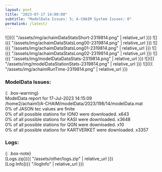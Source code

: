 ```yaml
---
layout: post
title: "2023-07-17 14:00:00"
subtitle: "ModelData Issues: 5; A-CHAIM System Issues: 0"
permalink: /latest/
---
```


![]({{ "/assets/img/achaimDataStatsShort-2319814.png" | relative_url }})
![]({{ "/assets/img/achaimDataStatsLong00-2319814.png" | relative_url }})
![]({{ "/assets/img/achaimDataStatsLong01-2319814.png" | relative_url }})
![]({{ "/assets/img/achaimDataStatsLong02-2319814.png" | relative_url }})
![]({{ "/assets/img/modelDataDataStats-2319814.png" | relative_url }})
![]({{ "/assets/img/modelDataStationStats-2319814.png" | relative_url }})
![]({{ "/assets/img/achaimRunTime-2319814.png" | relative_url }})


### ModelData Issues:  
  
{: .box-warning}  
 ModelData report for 17-Jul-2023 14:15:09   
 /home2/achaim1/A-CHAIM/modelData/2023/198/14/modelData.mat   
 0% of JASON tec values are finite   
 0% of all possible stations for IONO were downloaded. x643   
 0% of all possible stations for KASI were downloaded. x3648   
 0% of all possible stations for QGN were downloaded. x10   
 0% of all possible stations for KARTVERKET were downloaded. x3357   
  


### Logs:  
  
{: .box-note}  
[Logs.zip]({{ "/assets/other/logs.zip" | relative_url }})  
[Log Info]({{ "/logInfo" | relative_url }})  
